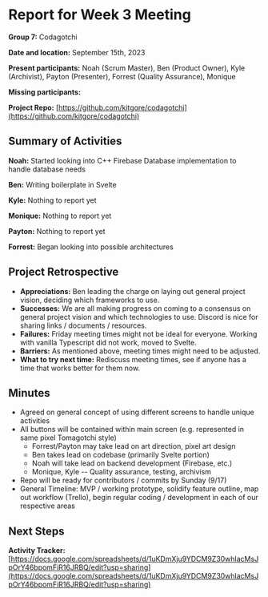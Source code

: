 # Report for Week 3 Meeting 

**Group 7:** Codagotchi

**Date and location:** September 15th, 2023

**Present participants:** Noah (Scrum Master), Ben (Product Owner), Kyle (Archivist), Payton (Presenter), Forrest (Quality Assurance), Monique

**Missing participants:**

**Project Repo:** [https://github.com/kitgore/codagotchi](https://github.com/kitgore/codagotchi) 


## Summary of Activities

**Noah:** Started looking into C++ Firebase Database implementation to handle database needs

**Ben:** Writing boilerplate in Svelte

**Kyle:** Nothing to report yet

**Monique:** Nothing to report yet

**Payton:** Nothing to report yet

**Forrest:** Began looking into possible architectures

## Project Retrospective



* **Appreciations:** Ben leading the charge on laying out general project vision, deciding which frameworks to use.
* **Successes:** We are all making progress on coming to a consensus on general project vision and which technologies to use. Discord is nice for sharing links / documents / resources.
* **Failures:** Friday meeting times might not be ideal for everyone. Working with vanilla Typescript did not work, moved to Svelte.
* **Barriers:** As mentioned above, meeting times might need to be adjusted.
* **What to try next time:** Rediscuss meeting times, see if anyone has a time that works better for them now.

## Minutes



* Agreed on general concept of using different screens to handle unique activities
* All buttons will be contained within main screen (e.g. represented in same pixel Tomagotchi style)
    * Forrest/Payton may take lead on art direction, pixel art design
    * Ben takes lead on codebase (primarily Svelte portion)
    * Noah will take lead on backend development (Firebase, etc.)
    * Monique, Kyle -- Quality assurance, testing, archivism
* Repo will be ready for contributors / commits by Sunday (9/17)
* General Timeline: MVP / working prototype, solidify feature outline, map out workflow (Trello), begin regular coding / development in each of our respective areas 

## Next Steps

**Activity Tracker:** [https://docs.google.com/spreadsheets/d/1uKDmXju9YDCM9Z30whlacMsJpOrY46bpomFiR16JRBQ/edit?usp=sharing](https://docs.google.com/spreadsheets/d/1uKDmXju9YDCM9Z30whlacMsJpOrY46bpomFiR16JRBQ/edit?usp=sharing) 
